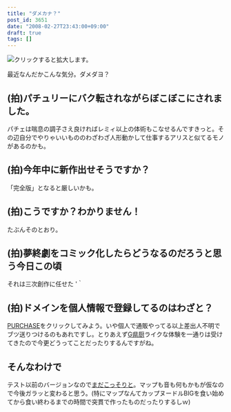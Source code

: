 ```yaml
---
title: "ダメカナ？"
post_id: 3651
date: "2008-02-27T23:43:00+09:00"
draft: true
tags: []
---
```



![クリックすると拡大します。](https://danmaq.com/image/misc/LS1_s.jpg)

最近なんだかこんな気分。ダメダヨ？

## (拍)パチュリーにバク転されながらぼこぼこにされました。

パチェは喘息の調子さえ良ければレミィ以上の体術もこなせるんですきっと。その辺自分でやりゃいいもののわざわざ人形動かして仕事するアリスと似てるモノがあるのかも。

## (拍)今年中に新作出せそうですか？

「完全版」となると厳しいかも。

## (拍)こうですか？わかりません！

たぶんそのとおり。

## (拍)夢終劇をコミック化したらどうなるのだろうと思う今日この頃

それは三次創作に任せた '｀

## (拍)ドメインを個人情報で登録してるのはわざと？

[PURCHASE](http://e.danmaq.com/)をクリックしてみよう。いや個人で通販やってる以上差出人不明でブツ送りつけるのもあれですし。とりあえず[G県厨](http://sasakama.s13.xrea.com/sos/n18_858.html)ライクな体験を一通りは受けてきたので今更どうってことだったりするんですがね。

## そんなわけで

テスト以前のバージョンなので[まだこっそりと](http://thg.danmaq.com/)。マップも音も何もかもが仮なので今後ガラッと変わると思う。(特にマップなんてカップヌードルBIGを食い始めてから食い終わるまでの時間で突貫で作ったものだったりするしｗ)
